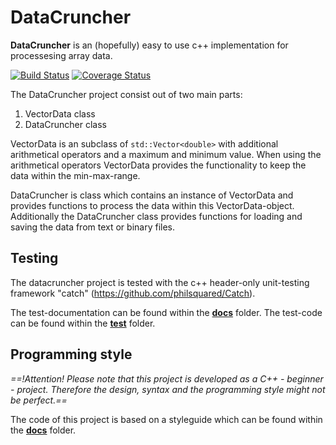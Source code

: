 # DataCruncher
**DataCruncher** is an (hopefully) easy to use c++ implementation for processesing array data. 

[![Build Status](https://travis-ci.org/mezorian/DataCruncher.svg?branch=master)](https://travis-ci.org/mezorian/DataCruncher)
[![Coverage Status](https://coveralls.io/repos/github/mezorian/DataCruncher/badge.svg?branch=master)](https://coveralls.io/github/mezorian/DataCruncher?branch=master)

The DataCruncher project consist out of two main parts:
1. VectorData class
2. DataCruncher class

VectorData is an subclass of `std::Vector<double>` with additional arithmetical operators and a maximum and minimum value. When using the arithmetical operators VectorData provides the functionality to keep the data within the min-max-range.

DataCruncher is class which contains an instance of VectorData and provides functions to process the data within this VectorData-object. 
Additionally the DataCruncher class provides functions for loading and saving the data from text or binary files.

## Testing
The datacruncher project is tested with the c++ header-only unit-testing framework "catch" (https://github.com/philsquared/Catch).

The test-documentation can be found within the [**docs**](https://github.com/gitdev1234/DataCruncher/tree/master/DataCruncher/docs) folder.
The test-code can be found within the [**test**](https://github.com/gitdev1234/DataCruncher/tree/master/DataCruncher/test) folder.

## Programming style
*==!Attention! Please note that this project is developed as a C++ - beginner - project. Therefore the design, syntax and the programming style might not be perfect.==*

The code of this project is based on a styleguide which can be found within the [**docs**](https://github.com/gitdev1234/DataCruncher/tree/master/DataCruncher/docs) folder.
